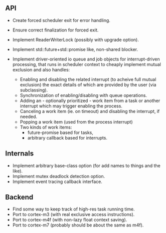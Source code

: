 API
---

 - Create forced scheduler exit for error handling.
 - Ensure correct finalization for forced exit.
 - Implement ReaderWriterLock (possibly with upgrade option).
 - Implement std::future+std::promise like, non-shared blocker.
 - Implement driver-oriented io queue and job objects for 
   interrupt-driven processing, that runs in scheduler context
   to cheaply implement mutual exclusion and also handles:

   - Enabling and disabling the related interrupt (to acheive full
     mutual exclusion) the exact details of which are provided by
     the user (via subclassing).
   - Synchronization of enabling/disabling with queue operations.
   - Adding an - optionally prioritized - work item from a task
     or another interrupt which may trigger enabling the process.
   - Canceling a work item (ie. on timeout) and disabling the 
     interrupt, if needed.
   - Popping a work item (used from the process interrupt)
   - Two kinds of work items:
     - future-promise based for tasks,
     - arbitrary callback based for interrupts.
 
Internals
---------

 - Implement arbitrary base-class option (for add names to things and the like).
 - Implement mutex deadlock detection option.
 - Implement event tracing callback interface.

Backend
-------

 - Find some way to keep track of high-res task running time.
 - Port to cortex-m3 (with real exclusive access instructions).
 - Port to cortex-m4f (with non-lazy float context saving).
 - Port to cortex-m7 (probably should be about the same as m4f).
